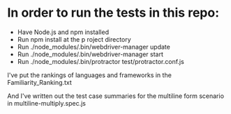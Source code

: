 # In order to run the tests in this repo:
 * Have Node.js and npm installed
 * Run npm install at the p roject directory
 * Run ./node_modules/.bin/webdriver-manager update
 * Run ./node_modules/.bin/webdriver-manager start
 * Run ./node_modules/.bin/protractor test/protractor.conf.js

I've put the rankings of languages and frameworks in the Familiarity_Ranking.txt

And I've written out the test case summaries for the multiline form scenario in multiline-multiply.spec.js